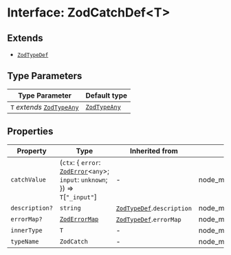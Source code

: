 # Interface: ZodCatchDef\<T\>

## Extends

- [`ZodTypeDef`](ZodTypeDef.md)

## Type Parameters

| Type Parameter | Default type |
| ------ | ------ |
| `T` *extends* [`ZodTypeAny`](../type-aliases/ZodTypeAny.md) | [`ZodTypeAny`](../type-aliases/ZodTypeAny.md) |

## Properties

| Property | Type | Inherited from | Defined in |
| ------ | ------ | ------ | ------ |
| `catchValue` | (`ctx`: \{ `error`: [`ZodError`](../classes/ZodError.md)\<`any`\>; `input`: `unknown`; \}) => `T`\[`"_input"`\] | - | node\_modules/.pnpm/zod@3.23.8/node\_modules/zod/lib/types.d.ts:878 |
| `description?` | `string` | [`ZodTypeDef`](ZodTypeDef.md).`description` | node\_modules/.pnpm/zod@3.23.8/node\_modules/zod/lib/types.d.ts:23 |
| `errorMap?` | [`ZodErrorMap`](../type-aliases/ZodErrorMap.md) | [`ZodTypeDef`](ZodTypeDef.md).`errorMap` | node\_modules/.pnpm/zod@3.23.8/node\_modules/zod/lib/types.d.ts:22 |
| `innerType` | `T` | - | node\_modules/.pnpm/zod@3.23.8/node\_modules/zod/lib/types.d.ts:877 |
| `typeName` | `ZodCatch` | - | node\_modules/.pnpm/zod@3.23.8/node\_modules/zod/lib/types.d.ts:882 |
